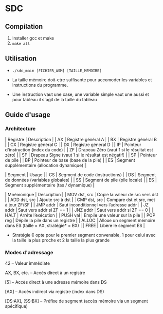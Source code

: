 # SDC

## Compilation
1. Installer gcc et make
2. `make all`

## Utilisation
* `./sdc_main [FICHIER_ASM] [TAILLE_MEMOIRE]`
+ La taille mémoire doit-etre suffisante pour accomoder les variables et instructions du programme.
* Une instruction vaut une case, une variable simple vaut une aussi et pour tableau il s'agit de la taille du tableau

## Guide d'usage

### Architecture

| Registre | Description |
| AX | Registre général A |
| BX | Registre général B |
| CX | Registre général C |
| DX | Registre général D |
| IP | Pointeur d'instruction (index du code) |
| ZF | Drapeau Zéro (vaut 1 si le résultat est zéro) |
| SF | Drapeau Signe (vaut 1 si le résultat est négatif) |
| SP | Pointeur de pile |
| BP | Pointeur de base (base de la pile) |
| ES | Segment supplémentaire (allocation dynamique) |

| Segment | Usage |
| CS | Segment de code (instructions) |
| DS | Segment de données (variables globales) |
| SS | Segment de pile (pile locale) |
| ES | Segment supplémentaire (tas / dynamique) |

| Mnémonique | Description |
| MOV dst, src | Copie la valeur de src vers dst |
| ADD dst, src | Ajoute src à dst |
| CMP dst, src | Compare dst et src, met à jour ZF/SF |
| JMP addr | Saut inconditionnel vers l’adresse addr |
| JZ addr | Saut vers addr si ZF == 1 |
| JNZ addr | Saut vers addr si ZF == 0 |
| HALT | Arrête l’exécution |
| PUSH val | Empile une valeur sur la pile |
| POP reg | Dépile la pile dans un registre |
| ALLOC | Alloue un segment mémoire dans ES (taille = AX, stratégie* = BX) |
| FREE | Libère le segment ES |

* Stratégie 0 opte pour le premier segment convenable, 1 pour celui avec la taille la plus proche et 2 la taille la plus grande

### Modes d'adressage

42 – Valeur immédiate

AX, BX, etc. – Accès direct à un registre

[5] – Accès direct à une adresse mémoire dans DS

[AX] – Accès indirect via registre (index dans DS)

[DS:AX], [SS:BX] – Préfixe de segment (accès mémoire via un segment spécifique)
